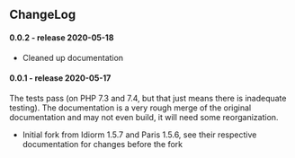 ChangeLog
---------

#### 0.0.2 - release 2020-05-18

* Cleaned up documentation

#### 0.0.1 - release 2020-05-17

The tests pass (on PHP 7.3 and 7.4, but that just means there is inadequate
testing). The documentation is a very rough merge of the original
documentation and may not even build, it will need some reorganization.

* Initial fork from Idiorm 1.5.7 and Paris 1.5.6, see their respective
  documentation for changes before the fork

